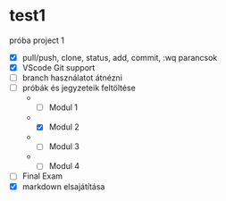 # test1
próba project 1

- [x] pull/push, clone, status, add, commit, :wq parancsok
- [x] VScode Git support
- [ ] branch használatot átnézni
- [ ] próbák és jegyzeteik feltöltése
    * - [ ] Modul 1
    * - [x] Modul 2
    * - [ ] Modul 3
    * - [ ] Modul 4
- [ ] Final Exam
- [x] markdown elsajátítása